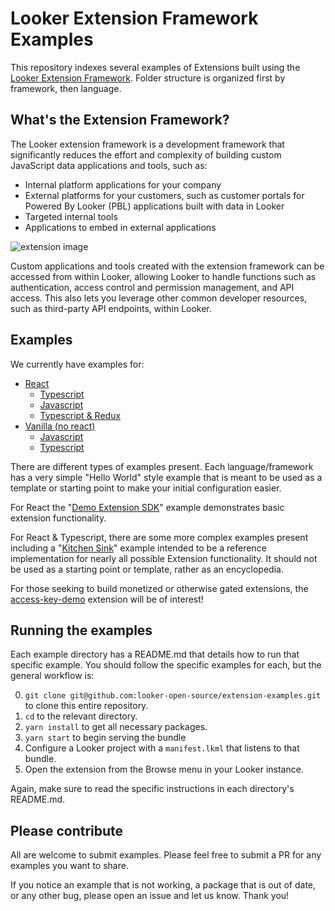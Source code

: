 # Looker Extension Framework Examples

This repository indexes several examples of Extensions built using the [Looker Extension Framework](https://docs.looker.com/data-modeling/extension-framework/extension-framework-intro). Folder structure is organized first by framework, then language.

## What's the Extension Framework?

The Looker extension framework is a development framework that significantly reduces the effort and complexity of building custom JavaScript data applications and tools, such as:

- Internal platform applications for your company
- External platforms for your customers, such as customer portals for Powered By Looker (PBL) applications built with data in Looker
- Targeted internal tools
- Applications to embed in external applications

![extension image](https://docs.looker.com/assets/images/dev-ef-full-screen-712.png)

Custom applications and tools created with the extension framework can be accessed from within Looker, allowing Looker to handle functions such as authentication, access control and permission management, and API access. This also lets you leverage other common developer resources, such as third-party API endpoints, within Looker.

## Examples

We currently have examples for:

- [React](https://github.com/looker-open-source/extension-examples/tree/master/react)
  - [Typescript](https://github.com/looker-open-source/extension-examples/tree/main/react/typescript)
  - [Javascript](https://github.com/looker-open-source/extension-examples/tree/main/javascript)
  - [Typescript & Redux](https://github.com/looker-open-source/extension-examples/tree/main/react/typescript/looks-query-redux)
- [Vanilla (no react)](https://github.com/looker-open-source/extension-examples/tree/main/vanilla)
  - [Javascript](https://github.com/looker-open-source/extension-examples/tree/main/vanilla/counter)
  - [Typescript](https://github.com/looker-open-source/extension-examples/tree/main/vanilla/counter-ts)

There are different types of examples present. Each language/framework has a very simple "Hello World" style example that is meant to be used as a template or starting point to make your initial configuration easier.

For React the "[Demo Extension SDK](https://github.com/looker-open-source/extension-examples/tree/master/react/javascript/demo-extension-sdk)" example demonstrates basic extension functionality.

For React & Typescript, there are some more complex examples present including a "[Kitchen Sink](https://github.com/looker-open-source/extension-examples/tree/master/react/typescript/kitchensink)" example intended to be a reference implementation for nearly all possible Extension functionality. It should not be used as a starting point or template, rather as an encyclopedia.

For those seeking to build monetized or otherwise gated extensions, the [access-key-demo](https://github.com/looker-open-source/extension-examples/tree/master/react/typescript/access-key-demo) extension will be of interest!

## Running the examples

Each example directory has a README.md that details how to run that specific example. You should follow the specific examples for each, but the general workflow is:

0. `git clone git@github.com:looker-open-source/extension-examples.git` to clone this entire repository.
1. `cd` to the relevant directory.
2. `yarn install` to get all necessary packages.
3. `yarn start` to begin serving the bundle
4. Configure a Looker project with a `manifest.lkml` that listens to that bundle.
5. Open the extension from the Browse menu in your Looker instance.

Again, make sure to read the specific instructions in each directory's README.md.

## Please contribute

All are welcome to submit examples. Please feel free to submit a PR for any examples you want to share.

If you notice an example that is not working, a package that is out of date, or any other bug, please open an issue and let us know. Thank you!

